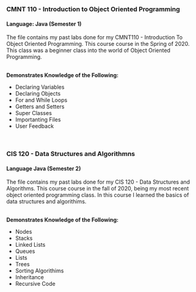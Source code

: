 ### CMNT 110 - Introduction to Object Oriented Programming
#### Language: Java (Semester 1) 

The file contains my past labs done for my CMNT110 - Introduction To Object Oriented Programming. This course course in the Spring of 2020. This class was a beginner class into the world of Object Oriented Programming. 
<br>
<br>

**Demonstrates Knowledge of the Following:**
* Declaring Variables
* Declaring Objects
* For and While Loops
* Getters and Setters
* Super Classes
* Importanting Files
* User Feedback

<br>

### CIS 120 - Data Structures and Algorithmns
#### Language Java (Semester 2)

The file contains my past labs done for my CIS 120 - Data Structures and Algorithms. This course course in the fall of 2020, being my most recent object oriented programming class. In this course I learned the basics of data structures and algorithims.
<br>
<br>

**Demonstrates Knowledge of the Following:**
* Nodes
* Stacks
* Linked Lists
* Queues
* Lists
* Trees
* Sorting Algorithims
* Inheritance
* Recursive Code



